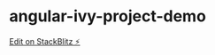 # angular-ivy-project-demo

[Edit on StackBlitz ⚡️](https://stackblitz.com/edit/angular-ivy-project-demo)